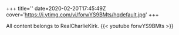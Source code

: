 +++
title=''
date=2020-02-20T17:45:49Z
cover='https://i.ytimg.com/vi/forwYS9BMts/hqdefault.jpg'
+++

All content belongs to RealCharlieKirk.
{{< youtube forwYS9BMts >}}

